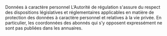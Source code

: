 Données à caractère personnel
L’Autorité de régulation s'assure du respect des dispositions législatives et réglementaires applicables en matière de protection des données à caractère personnel et relatives à la vie privée. En particulier, les coordonnées des abonnés qui s’y opposent expressément ne sont pas publiées dans les annuaires.